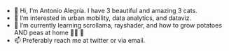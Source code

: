 - 👋 Hi, I’m Antonio Alegría. I have 3 beautiful and amazing 3 cats. 
- 👀 I’m interested in urban mobility, data analytics, and dataviz.  
- 🌱 I’m currently learning scrollama, rayshader, and how to grow potatoes AND peas at home 🥔🍠 🫛 
- 📫 Preferably reach me at twitter or via email. 
<!---
AntonioAlegriaH/AntonioAlegriaH is a ✨ special ✨ repository because its `README.md` (this file) appears on your GitHub profile.
You can click the Preview link to take a look at your changes.
--->
